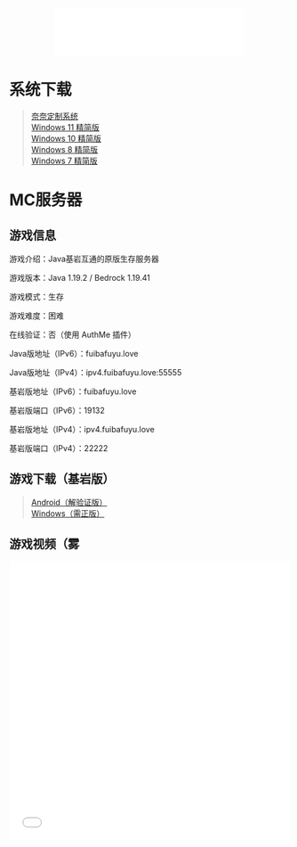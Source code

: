 <h3 id="jinrishici-sentence"></h3>
<script src="https://sdk.jinrishici.com/v2/browser/jinrishici.js" charset="utf-8"></script>

<div align="center">
	<iframe frameborder="no" border="0" marginwidth="0" marginheight="0" width=340 height=86 src="//music.163.com/outchain/player?type=2&id=26096272&auto=0&height=66"></iframe>
</div>

# 系统下载

>[奈奈定制系统](/kagurananaos "By bilibili@屑屑你荧妹妹")<br>
>[Windows 11 精简版](/11)<br>
>[Windows 10 精简版](/10)<br>
>[Windows 8 精简版](/8)<br>
>[Windows 7 精简版](/7)

# MC服务器

## 游戏信息

游戏介绍：Java基岩互通的原版生存服务器

游戏版本：Java 1.19.2 / Bedrock 1.19.41

游戏模式：生存

游戏难度：困难

在线验证：否（使用 AuthMe 插件）

Java版地址（IPv6）：fuibafuyu.love

Java版地址（IPv4）：ipv4.fuibafuyu.love:55555

基岩版地址（IPv6）：fuibafuyu.love

基岩版端口（IPv6）：19132

基岩版地址（IPv4）：ipv4.fuibafuyu.love

基岩版端口（IPv4）：22222

## 游戏下载（基岩版）

>[Android（解验证版）](/Minecraft_for_Android "要致富，先撸树。")<br>
>[Windows（需正版）](/Minecraft_for_Windows_10 "此生无悔入MC，来世愿做方块人。")

## 游戏视频（雾

<div align="center">
	<iframe src="//player.bilibili.com/player.html?aid=80433022&bvid=BV1GJ411x7h7&cid=137649199&page=1&high_quality=1" allowfullscreen="allowfullscreen" width="100%" height="500" scrolling="no" frameborder="0" sandbox="allow-top-navigation allow-same-origin allow-forms allow-scripts"></iframe>
</div>
